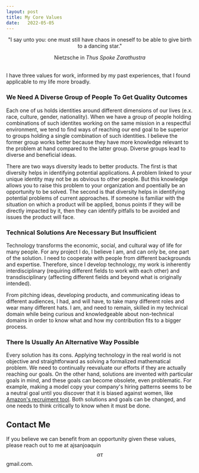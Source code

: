 ```yaml
---
layout: post
title: My Core Values
date:   2022-05-05
---
```


<p style="text-align: center;">"I say unto you: one must still have chaos in oneself to be able to give birth to a dancing star."</p>
<p style="text-align: center;"> Nietzsche in <em> Thus Spoke Zarathustra </em> </p>
<br>
I have three values for work, informed by my past experiences, that I found applicable to my life more broadly.
 
### We Need A Diverse Group of People To Get Quality Outcomes
Each one of us holds identities around different dimensions of our lives (e.x. race, culture, gender, nationality). When we have a group of people holding combinations of such identites working on the same mission in a respectful environment, we tend to find ways of reaching our end goal to be superior to groups holding a single combination of such identities. I believe the former group works better because they have more knowledge relevant to the problem at hand compared to the latter group. Diverse groups lead to diverse and beneficial ideas.

There are two ways diversity leads to better products. The first is that diversity helps in identifying potential applications. A problem linked to your unique identity may not be as obvious to other people. But this knowledge allows you to raise this problem to your organization and poentially be an opportunity to be solved. The second is that diversity helps in identifying potential problems of current approaches. If someone is familiar with the situation on which a product will be applied, bonus points if they will be directly impacted by it, then they can identify pitfalls to be avoided and issues the product will face.

### Technical Solutions Are Necessary But Insufficient
Technology transforms the economic, social, and cultural way of life for many people. For any project I do, I believe I am, and can only be, one part of the solution. I need to cooperate with people from different backgrounds and expertise. Therefore, since I develop technology, my work is inherently interdisciplinary (requiring different fields to work with each other) and transdisciplinary (affecting different fields and beyond what is originally intended).

From pitching ideas, developing products, and communicating ideas to different audiences, I had, and will have, to take many different roles and wear many different hats. I am, and need to remain, skilled in my technical domain while being curious and knowledgeable about non-technical domains in order to know what and how my contribution fits to a bigger process.

### There Is Usually An Alternative Way Possible
Every solution has its cons. Applying technology in the real world is not objective and straightforward as solving a formalized mathematical problem. We need to continually reevaluate our efforts if they are actually reaching our goals. On the other hand, solutions are invented with particular goals in mind, and these goals can become obsolete, even problematic. 
For example, making a model copy your company's hiring patterns seems to be a neutral goal until you discover that it is biased against women, like [Amazon's recruiment tool](https://www.reuters.com/article/us-amazon-com-jobs-automation-insight-idUSKCN1MK08G). Both solutions and goals can be changed, and one needs to think critically to know when it must be done.

## Contact Me
If you believe we can benefit from an opportunity given these values, please reach out to me at ajsanjoaquin $$\alpha \tau$$ gmail.com.
